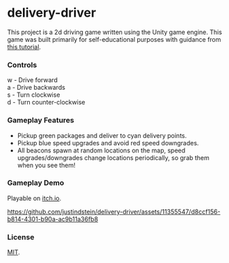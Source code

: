 # delivery-driver

This project is a 2d driving game written using the Unity game engine. This game was built primarily for self-educational purposes with guidance from [this tutorial](https://www.udemy.com/course/unitycourse/).

### Controls
w - Drive forward  
a - Drive backwards  
s - Turn clockwise  
d - Turn counter-clockwise  

### Gameplay Features
- Pickup green packages and deliver to cyan delivery points.
- Pickup blue speed upgrades and avoid red speed downgrades.
- All beacons spawn at random locations on the map, speed upgrades/downgrades change locations periodically, so grab them when you see them!

### Gameplay Demo

Playable on [itch.io](https://justindstein.itch.io/delivery-driver).

https://github.com/justindstein/delivery-driver/assets/11355547/d8ccf156-b814-4301-b90a-ac9b11a36fb8

### License

[MIT](./LICENSE).
